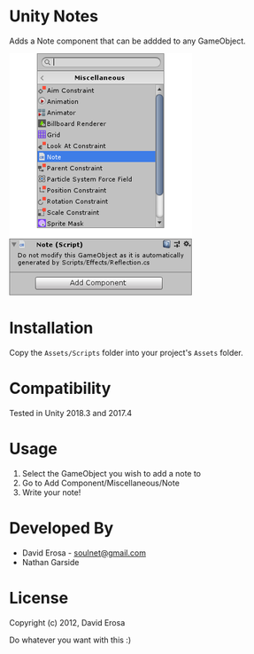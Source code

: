 Unity Notes
===========

Adds a Note component that can be addded to any GameObject.

![Unity Notes](https://raw.githubusercontent.com/PixelatedLabs/UnityNotes/master/Preview.png)

Installation
============

Copy the `Assets/Scripts` folder into your project's `Assets` folder.

Compatibility
=====================

Tested in Unity 2018.3 and 2017.4

Usage
=====================

1. Select the GameObject you wish to add a note to
2. Go to Add Component/Miscellaneous/Note
3. Write your note!

Developed By
============

* David Erosa - <soulnet@gmail.com>
* Nathan Garside

License
=======

Copyright (c) 2012, David Erosa

Do whatever you want with this :)